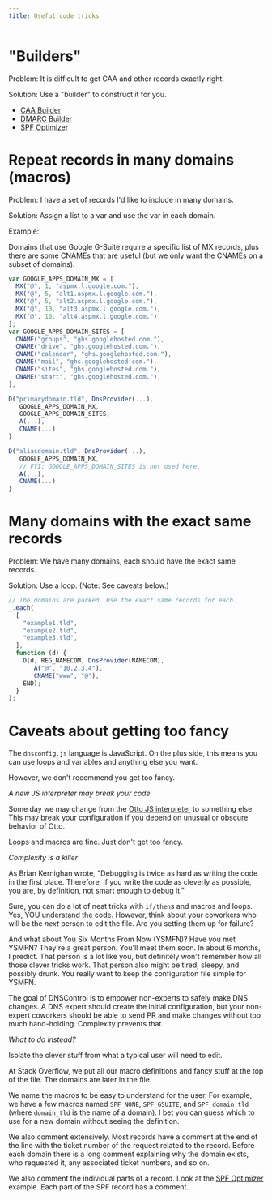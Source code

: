 ```yaml
---
title: Useful code tricks
---
```


# "Builders"

Problem: It is difficult to get CAA and other records exactly right.

Solution: Use a "builder" to construct it for you.

* [CAA Builder](functions/record/CAA_BUILDER.md)
* [DMARC Builder](functions/record/DMARC_BUILDER.md)
* [SPF Optimizer](functions/record/SPF_BUILDER.md)

# Repeat records in many domains (macros)

Problem: I have a set of records I'd like to include in many domains.

Solution: Assign a list to a var and use the var in each domain.

Example:

Domains that use Google G-Suite require a specific list of MX
records, plus there are some CNAMEs that are useful (but we only
want the CNAMEs on a subset of domains).

```javascript
var GOOGLE_APPS_DOMAIN_MX = [
  MX("@", 1, "aspmx.l.google.com."),
  MX("@", 5, "alt1.aspmx.l.google.com."),
  MX("@", 5, "alt2.aspmx.l.google.com."),
  MX("@", 10, "alt3.aspmx.l.google.com."),
  MX("@", 10, "alt4.aspmx.l.google.com."),
];
var GOOGLE_APPS_DOMAIN_SITES = [
  CNAME("groups", "ghs.googlehosted.com."),
  CNAME("drive", "ghs.googlehosted.com."),
  CNAME("calendar", "ghs.googlehosted.com."),
  CNAME("mail", "ghs.googlehosted.com."),
  CNAME("sites", "ghs.googlehosted.com."),
  CNAME("start", "ghs.googlehosted.com."),
];

D("primarydomain.tld", DnsProvider(...),
   GOOGLE_APPS_DOMAIN_MX,
   GOOGLE_APPS_DOMAIN_SITES,
   A(...),
   CNAME(...)
}

D("aliasdomain.tld", DnsProvider(...),
   GOOGLE_APPS_DOMAIN_MX,
   // FYI: GOOGLE_APPS_DOMAIN_SITES is not used here.
   A(...),
   CNAME(...)
}
```

# Many domains with the exact same records

Problem: We have many domains, each should have the exact same
records.

Solution: Use a loop. (Note: See caveats below.)

```javascript
// The domains are parked. Use the exact same records for each.
_.each(
  [
    "example1.tld",
    "example2.tld",
    "example3.tld",
  ],
  function (d) {
    D(d, REG_NAMECOM, DnsProvider(NAMECOM),
       A("@", "10.2.3.4"),
       CNAME("www", "@"),
    END);
  }
);
```

# Caveats about getting too fancy

The `dnsconfig.js` language is JavaScript. On the plus side, this means
you can use loops and variables and anything else you want.

However, we don't recommend you get too fancy.

*A new JS interpreter may break your code*

Some day we may change from the
[Otto JS interpreter](https://github.com/robertkrimen/otto) to
something else.  This may break your configuration if you depend on
unusual or obscure behavior of Otto.

Loops and macros are fine. Just don't get too fancy.

*Complexity is a killer*

As Brian Kernighan wrote, "Debugging is twice as hard as writing the
code in the first place. Therefore, if you write the code as cleverly
as possible, you are, by definition, not smart enough to debug it."

Sure, you can do a lot of neat tricks with `if/then`s and macros and
loops. Yes, YOU understand the code.  However, think about your
coworkers who will be the *next* person to edit the file.  Are you
setting them up for failure?

And what about You Six Months From Now (YSMFN)?  Have you met YSMFN?
They're a great person. You'll meet them soon.  In about 6 months, I
predict. That person is a lot like you, but definitely won't remember
how all those clever tricks work. That person also might be tired,
sleepy, and possibly drunk.  You really want to keep the configuration
file simple for YSMFN.

The goal of DNSControl is to empower non-experts to safely make DNS
changes.  A DNS expert should create the initial configuration, but
your non-expert coworkers should be able to send PR and make changes
without too much hand-holding.  Complexity prevents that.

*What to do instead?*

Isolate the clever stuff from what a typical user will need to edit.

At Stack Overflow, we put all our macro definitions and fancy stuff at
the top of the file. The domains are later in the file.

We name the macros to be easy to understand for the user.  For
example, we have a few macros named `SPF_NONE`, `SPF_GSUITE`, and
`SPF_domain_tld` (where `domain_tld` is the name of a domain).  I bet
you can guess which to use for a new domain without seeing the
definition.

We also comment extensively.  Most records have a comment at the end
of the line with the ticket number of the request related to the
record.  Before each domain there is a long comment explaining why the
domain exists, who requested it, any associated ticket numbers, and so
on.

We also comment the individual parts of a record. Look at the [SPF
Optimizer](functions/record/SPF_BUILDER.md) example.  Each part of
the SPF record has a comment.
